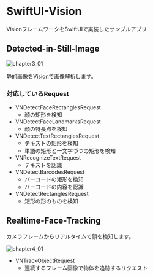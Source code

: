# SwiftUI-Vision

VisionフレームワークをSwiftUIで実装したサンプルアプリ

## Detected-in-Still-Image

![chapter3_01](https://user-images.githubusercontent.com/4253490/132113953-e689f6cb-fd24-492c-9ca7-17bbabf9fbaa.png)


静的画像をVisionで画像解析します。

### 対応しているRequest

* VNDetectFaceRectanglesRequest
  * 顔の矩形を検知
* VNDetectFaceLandmarksRequest
  * 顔の特長点を検知
* VNDetectTextRectanglesRequest
  * テキストの矩形を検知
  * 単語の矩形と一文字づつの矩形を検知
* VNRecognizeTextRequest
  * テキストを認識
* VNDetectBarcodesRequest
  * バーコードの矩形を検知
  * バーコードの内容を認識
* VNDetectRectanglesRequest 
  * 矩形の形のものを検知

## Realtime-Face-Tracking

カメラフレームからリアルタイムで顔を検知します。

![chapter4_01](https://user-images.githubusercontent.com/4253490/132113966-058f7ace-5de1-4d21-bbd1-dcf5e4aca218.png)

* VNTrackObjectRequest
   * 連続するフレーム画像で物体を追跡するリクエスト

